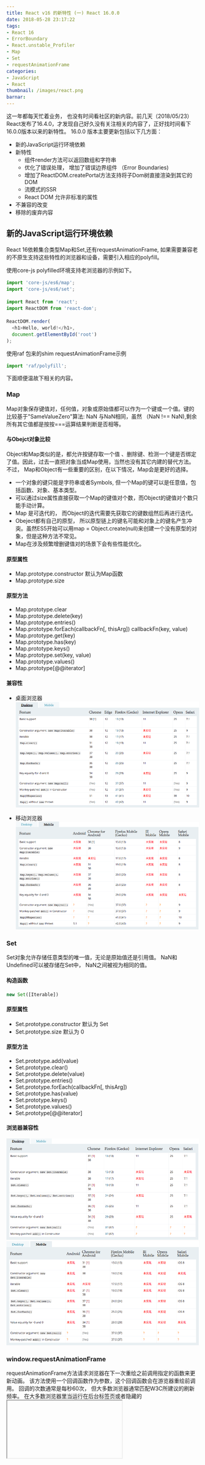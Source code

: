 ```yaml
---
title: React v16 的新特性 (一) React 16.0.0
date: 2018-05-28 23:17:22
tags:
- React 16
- ErrorBoundary
- React.unstable_Profiler
- Map
- Set
- requestAnimationFrame
categories:
- JavaScript
- React
thumbnail: /images/react.png
barnar:
---
```


这一年都每天忙着业务， 也没有时间看社区的新内容。前几天（2018/05/23）React发布了16.4.0，才发现自己好久没有关注相关的内容了，正好找时间看下16.0.0版本以来的新特性。
16.0.0 版本主要更新包括以下几方面：

- 新的JavaScript运行环境依赖
- 新特性
  - 组件render方法可以返回数组和字符串
  - 优化了错误处理， 增加了错误边界组件 （Error Boundaries)
  - 增加了ReactDOM.createPortal方法支持将子Dom树直接渲染到其它的DOM
  - 流模式的SSR
  - React DOM 允许非标准的属性
- 不兼容的改变
- 移除的废弃内容
<!-- more -->



## 新的JavaScript运行环境依赖

React 16依赖集合类型Map和Set,还有requestAnimationFrame, 如果需要兼容老的不原生支持这些特性的浏览器和设备，需要引入相应的polyfill。

使用core-js polyfilled环境支持老浏览器的示例如下。

```JavaScript
import 'core-js/es6/map';
import 'core-js/es6/set';

import React from 'react';
import ReactDOM from 'react-dom';

ReactDOM.render(
  <h1>Hello, world!</h1>,
  document.getElementById('root')
);
```

使用raf 包来的shim requestAnimationFrame示例
```JavaScript
import 'raf/polyfill';
```

下面顺便温故下相关的内容。

### Map

Map对象保存键值对，任何值，对象或原始值都可以作为一个键或一个值。键的比较基于"SameValueZero"算法: NaN 与NaN相同，虽然 （NaN !== NaN),剩余所有其它值都是按按===运算结果判断是否相等。

#### 与Obejct对象比较
Object和Map类似的是，都允许按键存取一个值 、删除键、检测一个键是否绑定了值。因此，过去一直把对象当成Map使用，当然也没有其它内建的替代方法。不过， Map和Object有一些重要的区别，在以下情况，Map会是更好的选择。
- 一个对象的键只能是字符串或者Symbols, 但一个Map的键可以是任意值，包括函数、对象、基本类型。
- 可以通过size属性直接获取一个Map的键值对个数，而Object的键值对个数只能手动计算。
- Map 是可迭代的， 而Object的迭代需要先获取它的键数组然后再进行迭代。
- Obeject都有自己的原型， 所以原型链上的键名可能和对象上的键名产生冲突。虽然ES5开始可以用map = Object.create(null)来创建一个没有原型的对象，但是这种方法不常见。
- Map在涉及频繁增删键值对的场景下会有些性能优化。


#### 原型属性
- Map.prototype.constructor 默认为Map函数
- Map.prototype.size

#### 原型方法
- Map.prototype.clear
- Map.prototype.delete(key)
- Map.prototype.entries()
- Map.prototype.forEach(callbackFn[, thisArg])
  callbackFn(key, value)
- Map.prototype.get(key)
- Map.prototype.has(key)
- Map.prototype.keys()
- Map.prototype.set(key, value)
- Map.prototype.values()
- Map.prototype[@@iterator]

#### 兼容性

- 桌面浏览器
![](/images/map-browser-compatible-desktop.png)

- 移动浏览器
![](/images/map-browser-compatible-mobile.png)

### Set

Set对象允许存储任意类型的唯一值，无论是原始值还是引用值。
NaN和Undefined可以被存储在Set中， NaN之间被视为相同的值。

#### 构造函数

```JavaScript
new Set([Iterable])
```

#### 原型属性
- Set.prototype.constructor
默认为 Set
- Set.prototype.size
默认为 0

#### 原型方法

- Set.prototype.add(value)
- Set.prototype.clear()
- Set.prototype.delete(value)
- Set.prototype.entries()
- Set.prototype.forEach(callbackFn[, thisArg])
- Set.prototype.has(value)
- Set.prototype.keys()
- Set.prototype.values()
- Set.prototype[@@iterator]

#### 浏览器兼容性

![](/images/set-browser-compatible-desktop.png)
![](/images/set-browser-compatible-mobile.png)

### window.requestAnimationFrame

requestAnimationFrame方法请求浏览器在下一次重绘之前调用指定的函数来更新动画。 该方法使用一个回调函数作为参数，这个回调函数会在游览器重绘前调用。
回调的次数通常是每秒60次， 但大多数浏览器通常匹配W3C所建议的刷新频率。 在大多数浏览器里当运行在后台标签页或者隐藏的<iframe>里时， requestAnimationFrame()会暂停调用以提升性能和电池寿命。

回调函数会被传入一个参数。 DOMHighResTimeStamp, 指示当前被requestAnimationFrame()排序的回调函数被触发的时间。即使每个回调函数的工作量计算都花了时间， 单个帧中的多个回调也都将被传入相同的时间戳。该时间戳是一个十进制数，单位毫秒， 最小精度为1ms.

#### 浏览器兼容性
- 桌面浏览器
![](/images/request-animation-frame-browser-compatible-desktop.png)

- 移动浏览器
![](/images/request-animation-frame-browser-compatible-mobile.png)

## 新特性

### 组件render方法可以返回数组和字符串
在以前一个组件render方法返回的根元素只能有一个。如需要返回多个同级元素，需要在外层包一个节点，这样就增加了DOM的层级数，支持数组后，就不存在这个问题了。
### 优化了错误处理， 增加了错误边界组件 （Error Boundaries)
以往， 组件中的JavaScript 错误改变React内部状态，可能会在下次渲染过程中导致不可意料的错误。这睦错误通常是由于应用代码中更早的错误导致的，但是React没有提供一个优雅的方法来处理这些错误，也没有恢复的方法。

部分UI中的JavaScript错误不应该中断整个应用。为了帮助React用户解决这个总是， React 16 引进了一个新的概念“error boundary”.

错误边界组件捕获子组件树中任意位置的JavaScript错误， 记录日志，并显示一个后备的用户界面，而不是导致整个组件树崩溃。 错误边界组件捕获整个组件树的渲染，生命周期方法，和构造函数中的错误。

如果一个组件定义了一个名为componentDidCatch(error, info)的生命周期方法，它就成为了一个错误边界组件：

```JavaScript
class ErrorBoundary extends React.Component {
  constructor(props) {
    super(props);
    this.state = { hasError: false };
  }

  componentDidCatch(error, info) {
    // Display fallback UI
    this.setState({ hasError: true });
    // You can also log the error to an error reporting service
    logErrorToMyService(error, info);
  }

  render() {
    if (this.state.hasError) {
      // You can render any custom fallback UI
      return <h1>Something went wrong.</h1>;
    }
    return this.props.children;
  }
}
```
可以像其它组件一样使用错误边界组件：
```JavaScript
<ErrorBoundary>
  <MyWidget />
</ErrorBoundary>
```

### 增加了ReactDOM.createPortal方法支持将子Dom树直接渲染到其它的DOM

Portals提供了一个最优的方法来渲染子组件到父DOM节点以外的DOM节点。
```JavaScript
ReactDOM.createPortal(child, container)
```
通常在一个组件 的render方法中返回一个元素， 这个元素会被挂载到最近的父节点。
```JavaScript
render() {
  // React mounts a new div and renders the children into it
  return (
    <div>
      {this.props.children}
    </div>
  );
}
```
然而，有的时候把一个子节点插入到DOM中不同的地方非常有用：
```JavaScript
render() {
  // React does *not* create a new div. It renders the children into `domNode`.
  // `domNode` is any valid DOM node, regardless of its location in the DOM.
  return ReactDOM.createPortal(
    this.props.children,
    domNode
  );
}
```

一个很典型的场景就是，当父组件有overflow: hidden 或者z-index样式 ，但是你需要子组件在超出容器外可见。 例如， 对话框， 弹出卡片， tooltips。

Portals事件冒泡

一个Portal组件内部事件会传递整个容器的组件树，虽然那些元素在DOM树中不是祖先元素。

### 流模式的SSR
### React DOM 允许非标准的属性


## 不兼容的改变

## 移除的废弃内容



